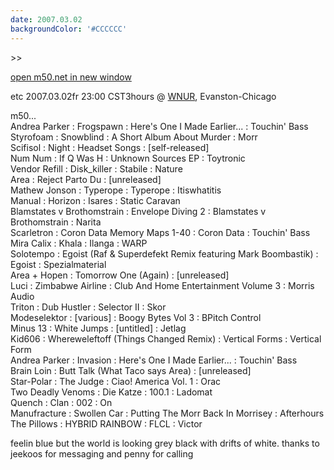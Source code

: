 ```yaml
---
date: 2007.03.02
backgroundColor: '#CCCCCC'
---
```


\>>

[open m50.net in new window  
](http://m50.net/)


etc 2007.03.02fr 23:00 CST3hours @ [WNUR](http://www.wnur.org/), Evanston-Chicago  

m50...  
Andrea Parker : Frogspawn : Here's One I Made Earlier... : Touchin' Bass  
Styrofoam : Snowblind : A Short Album About Murder : Morr  
Scifisol : Night : Headset Songs : \[self-released\]  
Num Num : If Q Was H : Unknown Sources EP : Toytronic  
Vendor Refill : Disk\_killer : Stabile : Nature  
Area : Reject Parto Du : \[unreleased\]  
Mathew Jonson : Typerope : Typerope : Itiswhatitis  
Manual : Horizon : Isares : Static Caravan  
Blamstates v Brothomstrain : Envelope Diving 2 : Blamstates v Brothomstrain : Narita  
Scarletron : Coron Data Memory Maps 1-40 : Coron Data : Touchin' Bass  
Mira Calix : Khala : Ilanga : WARP  
Solotempo : Egoist (Raf & Superdefekt Remix featuring Mark Boombastik) : Egoist : Spezialmaterial  
Area + Hopen : Tomorrow One (Again) : \[unreleased\]  
Luci : Zimbabwe Airline : Club And Home Entertainment Volume 3 : Morris Audio  
Triton : Dub Hustler : Selector II : Skor  
Modeselektor : \[various\] : Boogy Bytes Vol 3 : BPitch Control  
Minus 13 : White Jumps : \[untitled\] : Jetlag  
Kid606 : Whereweleftoff (Things Changed Remix) : Vertical Forms : Vertical Form  
Andrea Parker : Invasion : Here's One I Made Earlier... : Touchin' Bass  
Brain Loin : Butt Talk (What Taco says Area) : \[unreleased\]  
Star-Polar : The Judge : Ciao! America Vol. 1 : Orac  
Two Deadly Venoms : Die Katze : 100.1 : Ladomat  
Quench : Clan : 002 : On  
Manufracture : Swollen Car : Putting The Morr Back In Morrisey : Afterhours  
The Pillows : HYBRID RAINBOW : FLCL : Victor  

feelin blue but the world is looking grey black with drifts of white. thanks to jeekoos for messaging and penny for calling